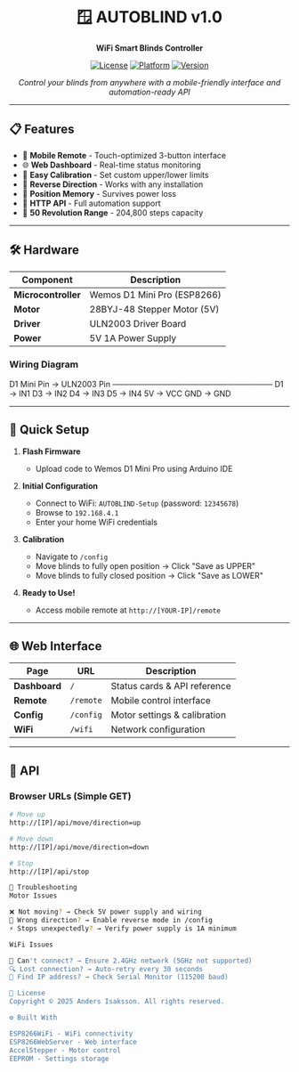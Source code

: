 <div align="center">

# 🪟 AUTOBLIND v1.0

**WiFi Smart Blinds Controller**

[![License](https://img.shields.io/badge/License-All%20Rights%20Reserved-red.svg)](LICENSE)
[![Platform](https://img.shields.io/badge/Platform-ESP8266-blue.svg)](https://www.espressif.com/)
[![Version](https://img.shields.io/badge/Version-1.0-green.svg)]()

*Control your blinds from anywhere with a mobile-friendly interface and automation-ready API*

</div>

---

## 📋 Features

- 📱 **Mobile Remote** - Touch-optimized 3-button interface
- 🌐 **Web Dashboard** - Real-time status monitoring
- 🔧 **Easy Calibration** - Set custom upper/lower limits
- 🔄 **Reverse Direction** - Works with any installation
- 💾 **Position Memory** - Survives power loss
- 🚀 **HTTP API** - Full automation support
- 📏 **50 Revolution Range** - 204,800 steps capacity

---

## 🛠 Hardware

| Component | Description |
|-----------|-------------|
| **Microcontroller** | Wemos D1 Mini Pro (ESP8266) |
| **Motor** | 28BYJ-48 Stepper Motor (5V) |
| **Driver** | ULN2003 Driver Board |
| **Power** | 5V 1A Power Supply |

### Wiring Diagram
D1 Mini Pin  →  ULN2003 Pin
─────────────────────────────
D1           →  IN1
D3           →  IN2
D4           →  IN3
D5           →  IN4
5V           →  VCC
GND          →  GND

---

## 🚀 Quick Setup

1. **Flash Firmware**
   - Upload code to Wemos D1 Mini Pro using Arduino IDE

2. **Initial Configuration**
   - Connect to WiFi: `AUTOBLIND-Setup` (password: `12345678`)
   - Browse to `192.168.4.1`
   - Enter your home WiFi credentials

3. **Calibration**
   - Navigate to `/config`
   - Move blinds to fully open position → Click "Save as UPPER"
   - Move blinds to fully closed position → Click "Save as LOWER"

4. **Ready to Use!**
   - Access mobile remote at `http://[YOUR-IP]/remote`

---

## 🌐 Web Interface

| Page | URL | Description |
|------|-----|-------------|
| **Dashboard** | `/` | Status cards & API reference |
| **Remote** | `/remote` | Mobile control interface |
| **Config** | `/config` | Motor settings & calibration |
| **WiFi** | `/wifi` | Network configuration |

---

## 🔌 API

### Browser URLs (Simple GET)
```bash
# Move up
http://[IP]/api/move/direction=up

# Move down
http://[IP]/api/move/direction=down

# Stop
http://[IP]/api/stop

🔧 Troubleshooting
Motor Issues

❌ Not moving? → Check 5V power supply and wiring
🔄 Wrong direction? → Enable reverse mode in /config
⚡ Stops unexpectedly? → Verify power supply is 1A minimum

WiFi Issues

📶 Can't connect? → Ensure 2.4GHz network (5GHz not supported)
🔍 Lost connection? → Auto-retry every 30 seconds
📍 Find IP address? → Check Serial Monitor (115200 baud)

📄 License
Copyright © 2025 Anders Isaksson. All rights reserved.

⚙️ Built With

ESP8266WiFi - WiFi connectivity
ESP8266WebServer - Web interface
AccelStepper - Motor control
EEPROM - Settings storage
